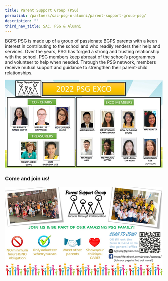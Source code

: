 ```yaml
---
title: Parent Support Group (PSG)
permalink: /partners/sac-psg-n-alumni/parent-support-group-psg/
description: ""
third_nav_title: SAC, PSG & Alumni
---
```

BGPS PSG is made up of a group of passionate BGPS parents with a keen interest in contributing to the school and who readily renders their help and services. Over the years, PSG has forged a strong and trusting relationship with the school. PSG members keep abreast of the school’s programmes and volunteer to help when needed. Through the PSG network, members receive mutual support and guidance to strengthen their parent-child relationships.

![PSG Exco](/images/PSG%20Exco.jpeg)

### Come and join us!

![Promo slide poster](/images/Promo%20slide%20poster.jpeg)